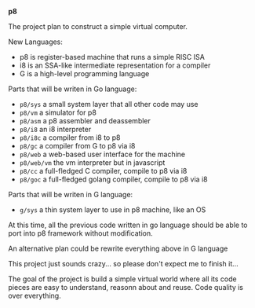 **p8**

The project plan to construct a simple virtual computer.

New Languages:

- p8 is register-based machine that runs a simple RISC ISA
- i8 is an SSA-like intermediate representation for a compiler
- G is a high-level programming language

Parts that will be writen in Go language:

- `p8/sys` a small system layer that all other code may use
- `p8/vm` a simulator for p8
- `p8/asm` a p8 assembler and deassembler
- `p8/i8` an i8 interpreter
- `p8/i8c` a compiler from i8 to p8
- `p8/gc` a compiler from G to p8 via i8
- `p8/web` a web-based user interface for the machine
- `p8/web/vm` the vm interpreter but in javascript
- `p8/cc` a full-fledged C compiler, compile to p8 via i8
- `p8/goc` a full-fledged golang compiler, compile to p8 via i8

Parts that will be writen in G language:

- `g/sys` a thin system layer to use in p8 machine, like an OS

At this time, all the previous code written in go language should be able to
port into p8 framework without modification.

An alternative plan could be rewrite everything above in G language

This project just sounds crazy... so please don't expect me to finish it...

The goal of the project is build a simple virtual world where all its code
pieces are easy to understand, reasonn about and reuse. Code quality is over
everything.
